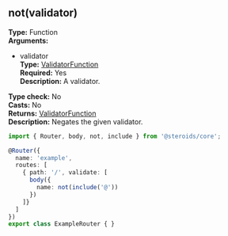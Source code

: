 ## not(validator)

**Type:** Function  
**Arguments:**
  - validator  
    **Type:** [ValidatorFunction](../router-decorator/routedefinition/validationrule/validatorfunction)  
    **Required:** Yes  
    **Description:** A validator.

**Type check:** No  
**Casts:** No  
**Returns:** [ValidatorFunction](../router-decorator/routedefinition/validationrule/validatorfunction)  
**Description:** Negates the given validator.

```ts
import { Router, body, not, include } from '@steroids/core';

@Router({
  name: 'example',
  routes: [
    { path: '/', validate: [
      body({
        name: not(include('@'))
      })
    ]}
  ]
})
export class ExampleRouter { }
```
